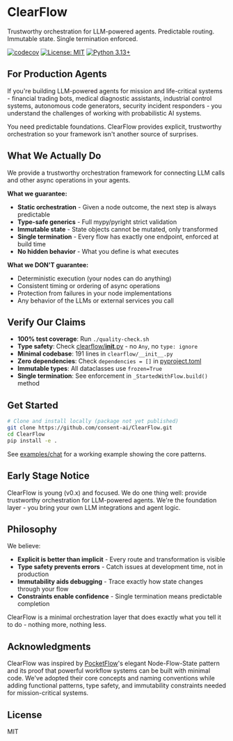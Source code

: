 # ClearFlow

Trustworthy orchestration for LLM-powered agents. Predictable routing. Immutable state. Single termination enforced.

[![codecov](https://codecov.io/gh/consent-ai/ClearFlow/graph/badge.svg)](https://codecov.io/gh/consent-ai/ClearFlow)
[![License: MIT](https://img.shields.io/badge/License-MIT-yellow.svg)](https://opensource.org/licenses/MIT)
[![Python 3.13+](https://img.shields.io/badge/python-3.13+-blue.svg)](https://www.python.org/downloads/)

## For Production Agents

If you're building LLM-powered agents for mission and life-critical systems - financial trading bots, medical diagnostic assistants, industrial control systems, autonomous code generators, security incident responders - you understand the challenges of working with probabilistic AI systems.

You need predictable foundations. ClearFlow provides explicit, trustworthy orchestration so your framework isn't another source of surprises.

## What We Actually Do

We provide a trustworthy orchestration framework for connecting LLM calls and other async operations in your agents.

**What we guarantee:**
- **Static orchestration** - Given a node outcome, the next step is always predictable
- **Type-safe generics** - Full mypy/pyright strict validation
- **Immutable state** - State objects cannot be mutated, only transformed
- **Single termination** - Every flow has exactly one endpoint, enforced at build time
- **No hidden behavior** - What you define is what executes

**What we DON'T guarantee:**
- Deterministic execution (your nodes can do anything)
- Consistent timing or ordering of async operations  
- Protection from failures in your node implementations
- Any behavior of the LLMs or external services you call

## Verify Our Claims

- **100% test coverage**: Run `./quality-check.sh`
- **Type safety**: Check [clearflow/__init__.py](clearflow/__init__.py) - no `Any`, no `type: ignore`
- **Minimal codebase**: 191 lines in `clearflow/__init__.py`
- **Zero dependencies**: Check `dependencies = []` in [pyproject.toml](pyproject.toml)
- **Immutable types**: All dataclasses use `frozen=True`
- **Single termination**: See enforcement in `_StartedWithFlow.build()` method

## Get Started

```bash
# Clone and install locally (package not yet published)
git clone https://github.com/consent-ai/ClearFlow.git
cd ClearFlow
pip install -e .
```

See [examples/chat](examples/chat/) for a working example showing the core patterns.

## Early Stage Notice

ClearFlow is young (v0.x) and focused. We do one thing well: provide trustworthy orchestration for LLM-powered agents. We're the foundation layer - you bring your own LLM integrations and agent logic.

## Philosophy

We believe:
- **Explicit is better than implicit** - Every route and transformation is visible
- **Type safety prevents errors** - Catch issues at development time, not in production
- **Immutability aids debugging** - Trace exactly how state changes through your flow
- **Constraints enable confidence** - Single termination means predictable completion

ClearFlow is a minimal orchestration layer that does exactly what you tell it to do - nothing more, nothing less.

## Acknowledgments

ClearFlow was inspired by [PocketFlow](https://github.com/The-Pocket/PocketFlow)'s elegant Node-Flow-State pattern and its proof that powerful workflow systems can be built with minimal code. We've adopted their core concepts and naming conventions while adding functional patterns, type safety, and immutability constraints needed for mission-critical systems.

## License

MIT